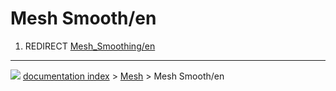 # Mesh Smooth/en
1.  REDIRECT [Mesh\_Smoothing/en](Mesh_Smoothing/en.md)



---
![](images/Right_arrow.png) [documentation index](../README.md) > [Mesh](Mesh_Workbench.md) > Mesh Smooth/en
